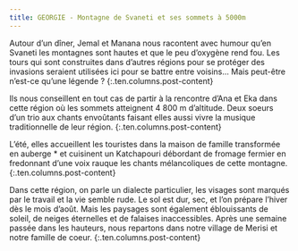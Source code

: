 ```yaml
---
title: GEORGIE - Montagne de Svaneti et ses sommets à 5000m
---
```


Autour d’un dîner, Jemal et Manana nous racontent avec humour qu’en Svaneti les montagnes sont hautes et que le peu d’oxygène rend fou. Les tours qui sont construites dans d’autres régions pour se protéger des invasions seraient utilisées ici pour se battre entre voisins... Mais peut-être n’est-ce qu’une légende ?
{:.ten.columns.post-content}
<!--fin extrait-->

Ils nous conseillent en tout cas de partir à la rencontre d’Ana et Eka dans cette région où les sommets atteignent 4 800 m d’altitude. Deux soeurs d’un trio aux chants envoûtants faisant elles aussi vivre la musique traditionnelle de leur région.
{:.ten.columns.post-content}

L’été, elles accueillent les touristes dans la maison de famille transformée en auberge * et cuisinent un Katchapouri débordant de fromage fermier en fredonnant d’une voix rauque les chants mélancoliques de cette montagne.
{:.ten.columns.post-content}

Dans cette région, on parle un dialecte particulier, les visages sont marqués par le travail et la vie semble rude. Le sol est dur, sec, et l’on prépare l’hiver dès le mois d’août. Mais les paysages sont également éblouissants de soleil, de neiges éternelles et de falaises inaccessibles. Après une semaine passée dans les hauteurs, nous repartons dans notre village de Merisi et notre famille de coeur.
{:.ten.columns.post-content}
